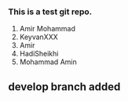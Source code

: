### This is a test git repo.
1. Amir Mohammad
2. KeyvanXXX
3. Amir
4. HadiSheikhi
5. Mohammad Amin

## develop branch added